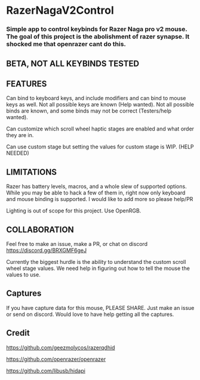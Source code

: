 # RazerNagaV2Control

### Simple app to control keybinds for Razer Naga pro v2 mouse. The goal of this project is the abolishment of razer synapse. It shocked me that openrazer cant do this. 

## BETA, NOT ALL KEYBINDS TESTED

## FEATURES

Can bind to keyboard keys, and include modifiers and can bind to mouse keys as well. Not all possible keys are known (Help wanted). Not all possible binds are known, and some binds may not be correct (Testers/help wanted). 

Can customize which scroll wheel haptic stages are enabled and what order they are in. 

Can use custom stage but setting the values for custom stage is WIP. (HELP NEEDED)

## LIMITATIONS

Razer has battery levels, macros, and a whole slew of supported options. While you may be able to hack a few of them in, right now only keyboard and mouse binding is supported. I would like to add more so please help/PR

Lighting is out of scope for this project. Use OpenRGB. 


## COLLABORATION

Feel free to make an issue, make a PR, or chat on discord https://discord.gg/BRXGMF6geJ

Currently the biggest hurdle is the ability to understand the custom scroll wheel stage values. We need help in figuring out how to tell the mouse the values to use.  

## Captures

If you have capture data for this mouse, PLEASE SHARE. Just make an issue or send on discord. Would love to have help getting all the captures. 

## Credit

https://github.com/geezmolycos/razerqdhid 

https://github.com/openrazer/openrazer

https://github.com/libusb/hidapi





